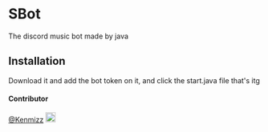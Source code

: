 # SBot
The discord music bot made by java
## Installation
Download it and add the bot token on it, and click the start.java file that's itg 

#### Contributor

[@Kenmizz]("https://github.com/KenMizz") <img src="https://avatars.githubusercontent.com/u/16635884?v=4" width="20">
